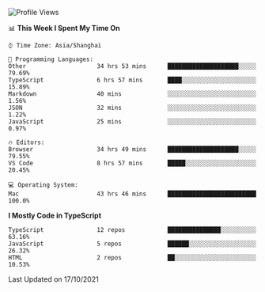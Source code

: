<!--START_SECTION:waka-->
![Profile Views](http://img.shields.io/badge/Profile%20Views-0-blue)

📊 **This Week I Spent My Time On** 

```text
⌚︎ Time Zone: Asia/Shanghai

💬 Programming Languages: 
Other                    34 hrs 53 mins      ████████████████████░░░░░   79.69% 
TypeScript               6 hrs 57 mins       ████░░░░░░░░░░░░░░░░░░░░░   15.89% 
Markdown                 40 mins             ░░░░░░░░░░░░░░░░░░░░░░░░░   1.56% 
JSON                     32 mins             ░░░░░░░░░░░░░░░░░░░░░░░░░   1.22% 
JavaScript               25 mins             ░░░░░░░░░░░░░░░░░░░░░░░░░   0.97%

🔥 Editors: 
Browser                  34 hrs 49 mins      ████████████████████░░░░░   79.55% 
VS Code                  8 hrs 57 mins       █████░░░░░░░░░░░░░░░░░░░░   20.45%

💻 Operating System: 
Mac                      43 hrs 46 mins      █████████████████████████   100.0%

```

**I Mostly Code in TypeScript** 

```text
TypeScript               12 repos            ███████████████░░░░░░░░░░   63.16% 
JavaScript               5 repos             ██████░░░░░░░░░░░░░░░░░░░   26.32% 
HTML                     2 repos             ██░░░░░░░░░░░░░░░░░░░░░░░   10.53%

```



 Last Updated on 17/10/2021
<!--END_SECTION:waka-->
